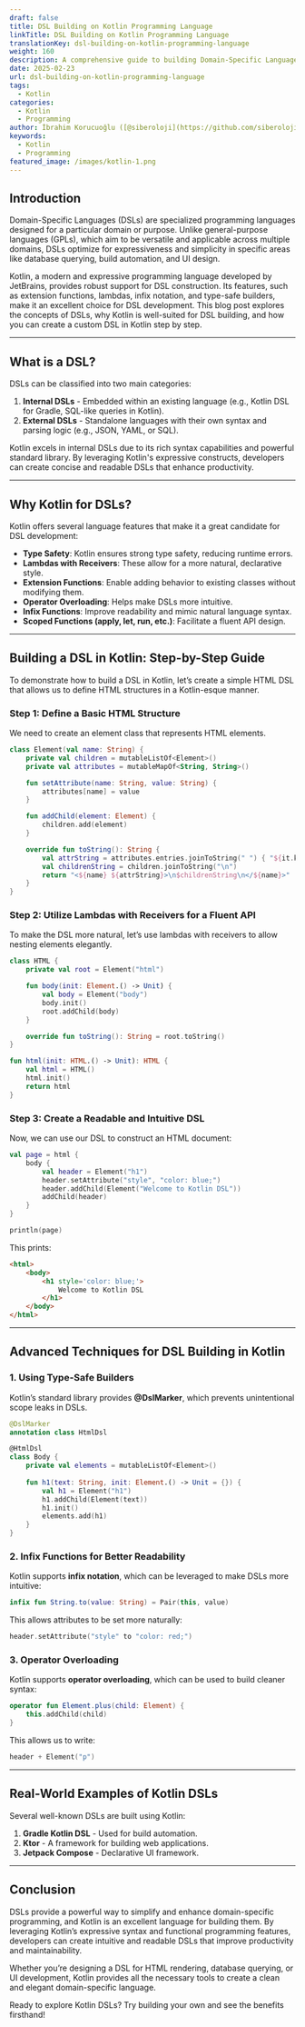 ```yaml
---
draft: false
title: DSL Building on Kotlin Programming Language
linkTitle: DSL Building on Kotlin Programming Language
translationKey: dsl-building-on-kotlin-programming-language
weight: 160
description: A comprehensive guide to building Domain-Specific Languages (DSLs) in Kotlin, leveraging its powerful features for DSL development.
date: 2025-02-23
url: dsl-building-on-kotlin-programming-language
tags:
  - Kotlin
categories:
  - Kotlin
  - Programming
author: İbrahim Korucuoğlu ([@siberoloji](https://github.com/siberoloji))
keywords:
  - Kotlin
  - Programming
featured_image: /images/kotlin-1.png
---
```

## Introduction

Domain-Specific Languages (DSLs) are specialized programming languages designed for a particular domain or purpose. Unlike general-purpose languages (GPLs), which aim to be versatile and applicable across multiple domains, DSLs optimize for expressiveness and simplicity in specific areas like database querying, build automation, and UI design.

Kotlin, a modern and expressive programming language developed by JetBrains, provides robust support for DSL construction. Its features, such as extension functions, lambdas, infix notation, and type-safe builders, make it an excellent choice for DSL development. This blog post explores the concepts of DSLs, why Kotlin is well-suited for DSL building, and how you can create a custom DSL in Kotlin step by step.

---

## What is a DSL?

DSLs can be classified into two main categories:

1. **Internal DSLs** - Embedded within an existing language (e.g., Kotlin DSL for Gradle, SQL-like queries in Kotlin).
2. **External DSLs** - Standalone languages with their own syntax and parsing logic (e.g., JSON, YAML, or SQL).

Kotlin excels in internal DSLs due to its rich syntax capabilities and powerful standard library. By leveraging Kotlin's expressive constructs, developers can create concise and readable DSLs that enhance productivity.

---

## Why Kotlin for DSLs?

Kotlin offers several language features that make it a great candidate for DSL development:

- **Type Safety**: Kotlin ensures strong type safety, reducing runtime errors.
- **Lambdas with Receivers**: These allow for a more natural, declarative style.
- **Extension Functions**: Enable adding behavior to existing classes without modifying them.
- **Operator Overloading**: Helps make DSLs more intuitive.
- **Infix Functions**: Improve readability and mimic natural language syntax.
- **Scoped Functions (apply, let, run, etc.)**: Facilitate a fluent API design.

---

## Building a DSL in Kotlin: Step-by-Step Guide

To demonstrate how to build a DSL in Kotlin, let’s create a simple HTML DSL that allows us to define HTML structures in a Kotlin-esque manner.

### Step 1: Define a Basic HTML Structure

We need to create an element class that represents HTML elements.

```kotlin
class Element(val name: String) {
    private val children = mutableListOf<Element>()
    private val attributes = mutableMapOf<String, String>()

    fun setAttribute(name: String, value: String) {
        attributes[name] = value
    }

    fun addChild(element: Element) {
        children.add(element)
    }

    override fun toString(): String {
        val attrString = attributes.entries.joinToString(" ") { "${it.key}='${it.value}'" }
        val childrenString = children.joinToString("\n")
        return "<${name} ${attrString}>\n$childrenString\n</${name}>"
    }
}
```

### Step 2: Utilize Lambdas with Receivers for a Fluent API

To make the DSL more natural, let’s use lambdas with receivers to allow nesting elements elegantly.

```kotlin
class HTML {
    private val root = Element("html")

    fun body(init: Element.() -> Unit) {
        val body = Element("body")
        body.init()
        root.addChild(body)
    }

    override fun toString(): String = root.toString()
}

fun html(init: HTML.() -> Unit): HTML {
    val html = HTML()
    html.init()
    return html
}
```

### Step 3: Create a Readable and Intuitive DSL

Now, we can use our DSL to construct an HTML document:

```kotlin
val page = html {
    body {
        val header = Element("h1")
        header.setAttribute("style", "color: blue;")
        header.addChild(Element("Welcome to Kotlin DSL"))
        addChild(header)
    }
}

println(page)
```

This prints:

```html
<html>
    <body>
        <h1 style='color: blue;'>
            Welcome to Kotlin DSL
        </h1>
    </body>
</html>
```

---

## Advanced Techniques for DSL Building in Kotlin

### 1. **Using Type-Safe Builders**

Kotlin’s standard library provides **@DslMarker**, which prevents unintentional scope leaks in DSLs.

```kotlin
@DslMarker
annotation class HtmlDsl

@HtmlDsl
class Body {
    private val elements = mutableListOf<Element>()
    
    fun h1(text: String, init: Element.() -> Unit = {}) {
        val h1 = Element("h1")
        h1.addChild(Element(text))
        h1.init()
        elements.add(h1)
    }
}
```

### 2. **Infix Functions for Better Readability**

Kotlin supports **infix notation**, which can be leveraged to make DSLs more intuitive:

```kotlin
infix fun String.to(value: String) = Pair(this, value)
```

This allows attributes to be set more naturally:

```kotlin
header.setAttribute("style" to "color: red;")
```

### 3. **Operator Overloading**

Kotlin supports **operator overloading**, which can be used to build cleaner syntax:

```kotlin
operator fun Element.plus(child: Element) {
    this.addChild(child)
}
```

This allows us to write:

```kotlin
header + Element("p")
```

---

## Real-World Examples of Kotlin DSLs

Several well-known DSLs are built using Kotlin:

1. **Gradle Kotlin DSL** - Used for build automation.
2. **Ktor** - A framework for building web applications.
3. **Jetpack Compose** - Declarative UI framework.

---

## Conclusion

DSLs provide a powerful way to simplify and enhance domain-specific programming, and Kotlin is an excellent language for building them. By leveraging Kotlin’s expressive syntax and functional programming features, developers can create intuitive and readable DSLs that improve productivity and maintainability.

Whether you’re designing a DSL for HTML rendering, database querying, or UI development, Kotlin provides all the necessary tools to create a clean and elegant domain-specific language.

Ready to explore Kotlin DSLs? Try building your own and see the benefits firsthand!
